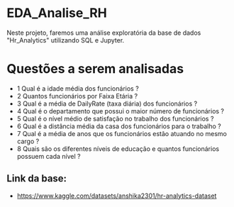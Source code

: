 # EDA_Analise_RH
Neste projeto, faremos uma análise exploratória da base de dados "Hr_Analytics" utilizando SQL e Jupyter.
# Questões a serem analisadas
  - 1 Qual é a idade média dos funcionários ?
  - 2 Quantos funcionários por Faixa Etária ?
  - 3 Qual é a média de DailyRate (taxa diária) dos funcionários ?
  - 4 Qual é o departamento que possui o maior número de funcionários ?
  - 5 Qual é o nível médio de satisfação no trabalho dos funcionários ?
  - 6 Qual é a distância média da casa dos funcionários para o trabalho ?
  - 7 Qual é a média de anos que os funcionários estão atuando no mesmo cargo ?
  - 8 Quais são os diferentes níveis de educação e quantos funcionários possuem cada nível ?

## Link da base: 
  - https://www.kaggle.com/datasets/anshika2301/hr-analytics-dataset
